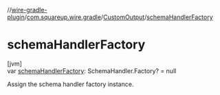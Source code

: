 //[wire-gradle-plugin](../../../index.md)/[com.squareup.wire.gradle](../index.md)/[CustomOutput](index.md)/[schemaHandlerFactory](schema-handler-factory.md)

# schemaHandlerFactory

[jvm]\
var [schemaHandlerFactory](schema-handler-factory.md): SchemaHandler.Factory? = null

Assign the schema handler factory instance.

